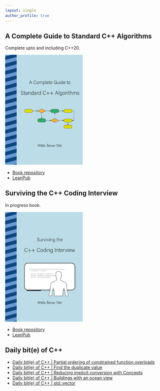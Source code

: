 ```yaml
---
layout: single
author_profile: true
---
```


## A Complete Guide to Standard C++ Algorithms

Complete upto and including C++20.

[<img src="assets/images/book_algorithms_cover.png" width="50%">](https://leanpub.com/cpp-algorithms-guide)

- [Book repository](https://github.com/HappyCerberus/book-cpp-algorithms)
- [LeanPub](https://leanpub.com/cpp-algorithms-guide)

## Surviving the C++ Coding Interview

In progress book.

[<img src="assets/images/book_coding_interview_cover.png" width="50%">](https://leanpub.com/cpp-coding-interview)

- [Book repository](https://leanpub.com/cpp-coding-interview)
- [LeanPub](https://leanpub.com/cpp-coding-interview)

## Daily bit(e) of C++

<ul>
<!-- SUBSTACK:START --><li><a href="https://simontoth.substack.com/p/daily-bite-of-c-partial-ordering">Daily bit&lpar;e&rpar; of C++ | Partial ordering of constrained function overloads</a></li><li><a href="https://simontoth.substack.com/p/daily-bite-of-c-find-the-duplicate">Daily bit&lpar;e&rpar; of C++ | Find the duplicate value</a></li><li><a href="https://simontoth.substack.com/p/daily-bite-of-c-reducing-implicit">Daily bit&lpar;e&rpar; of C++ | Reducing implicit conversion with Concepts</a></li><li><a href="https://simontoth.substack.com/p/daily-bite-of-c-buildings-with-an">Daily bit&lpar;e&rpar; of C++ | Buildings with an ocean view</a></li><li><a href="https://simontoth.substack.com/p/daily-bite-of-c-stdvector">Daily bit&lpar;e&rpar; of C++ | std::vector</a></li><!-- SUBSTACK:END -->
</ul>
